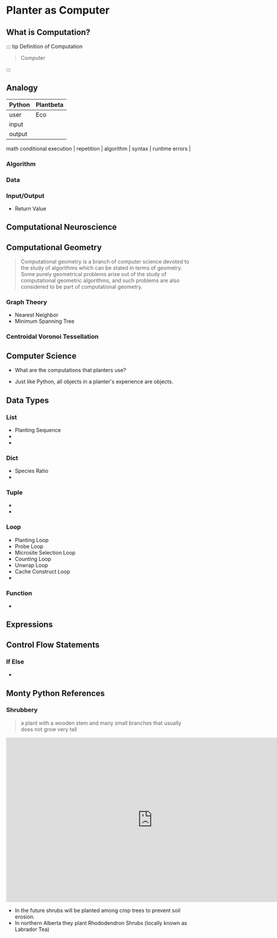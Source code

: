 # Planter as Computer

## What is Computation?

::: tip Definition of Computation

> Computer

:::


## Analogy 

| Python | Plantbeta|
|--- |--- |
user | Eco
input |
output |
math
conditional execution |
repetition |
algorithm |
syntax |
runtime errors |



### Algorithm

### Data

### Input/Output

- Return Value

## Computational Neuroscience

## Computational Geometry

> Computational geometry is a branch of computer science devoted to the study of algorithms which can be stated in terms of geometry. Some purely geometrical problems arise out of the study of computational geometric algorithms, and such problems are also considered to be part of computational geometry.


### Graph Theory

- Nearest Neighbor
- Minimum Spanning Tree

### Centroidal Voronoi Tessellation


## Computer Science




- What are the computations that planters use?

- Just like Python, all objects in a planter's experience are objects. 



## Data Types

### List

- Planting Sequence
- 
-

### Dict

- Species Ratio
-


### Tuple
- 
-

### Loop

- Planting Loop 
- Probe Loop
- Microsite Selection Loop
- Counting Loop
- Unwrap Loop
- Cache Construct Loop
- 

### Function
-

## Expressions

## Control Flow Statements

### If Else

- 

## Monty Python References

### Shrubbery

> a plant with a wooden stem and many small branches that usually does not grow very tall

<iframe width="789" height="444" src="https://www.youtube.com/embed/zIV4poUZAQo" title="The Knights Who Say &quot;Ni!&quot; - Monty Python and the Holy Grail" frameborder="0" allow="accelerometer; autoplay; clipboard-write; encrypted-media; gyroscope; picture-in-picture; web-share" allowfullscreen></iframe>

- In the future shrubs will be planted among crop trees to prevent soil erosion.
- In northern Alberta they plant Rhododendron Shrubs (locally known as Labrador Tea)
